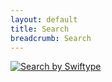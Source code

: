 ```yaml
---
layout: default
title: Search
breadcrumb: Search
---
```

<div class="row-fluid">
 <div class="span9">
  <div id="st-results-container"></div>
 </div>
 <div class="span3">
  <a href="http://swiftype.com?ref=pb">
   <img src="http://swiftype.com/assets/media/swiftype-logo-lightbg-large.png" alt="Search by Swiftype" />
  </a>
 </div>
</div>
<script type='text/javascript' src="/lib/hogan/js/hogan-2.0.0.js"></script>
<script type="text/javascript">
  {% raw %}
  var resultTemplate = Hogan.compile('<div class="st-result"><h4 class="title"><a href="{{url}}" class="st-search-result-link">{{title}}</a></h4><h6>{{url}}</h6><div class="st-metadata"><span class="st-snippet">{{{highlight.body}}}</span></div></div>');
  {% endraw %}
  var renderPagination = function (ctx, resultInfo) {
    var currentPage = resultInfo['page'].current_page, totalPages = resultInfo['page'].num_pages;
    $(renderPaginationForType('page', currentPage, totalPages)).appendTo(ctx.resultContainer);
  };

  var renderPaginationForType = function (type, currentPage, totalPages) {
    var pages = '<div class="st-page pagination"><ul>', previousPage, nextPage;

    if (currentPage == 1) {
      pages += '<li class="disabled"><span><i class="icon-double-angle-left"></i></span></li>';
      pages += '<li class="disabled"><span><i class="icon-angle-left"></i></span></li>';
    } else {
      pages += '<li><a href="#" class="st-prev" data-hash="true" data-page="1"><i class="icon-double-angle-left"></i></a></li>';
      previousPage = currentPage - 1;
      if (previousPage > 0) {
        pages += '<li><a href="#" class="st-prev" data-hash="true" data-page="' + previousPage + '"><i class="icon-angle-left"></i></a></li>';
      }
    }

    var s_range = currentPage - 3;
    var e_range = currentPage + 3;
    if (s_range < 1) {
      e_range += (1 - s_range);
      if (e_range > totalPages) e_range = totalPages;
      s_range = 1;
    }
    if (e_range > totalPages) {
      s_range -= (e_range - totalPages);
      if (s_range < 1) s_range = 1;
      e_range = totalPages;
    }

    if (s_range > 1) {
      pages += '<li class="disabled"><span>...</span></li>';
    }
    for (i=s_range; i <= e_range; i++) {
      if (i == currentPage) {
        pages += '<li class="active"><span>'+i+'</span></li>';
      } else {
        pages += '<li><a href="#" class="st-prev" data-hash="true" data-page="'+i+'">'+i+'</a></li>';
      }
    }
    if (e_range < totalPages) {
      pages += '<li class="disabled"><span>...</span></li>';
    }

    if (currentPage == totalPages) {
      pages += '<li class="disabled"><span><i class="icon-angle-right"></i></span></li>';
      pages += '<li class="disabled"><span><i class="icon-double-angle-right"></i></span></li>';
    } else {
      if (currentPage < totalPages) {
        nextPage = currentPage + 1;
        pages += '<li><a href="#" class="st-next" data-hash="true" data-page="' + nextPage + '"><i class="icon-angle-right"></i></a></li>';
      }
      pages += '<li><a href="#" class="st-next" data-hash="true" data-page="' + totalPages + '"><i class="icon-double-angle-right"></i></a></li>';
    }
    pages += '</ul></div>';
    return pages;
  };

  var customResultsRenderer = function(ctx, data) {
    var $resultContainer = ctx.resultContainer,
      config = ctx.config;
  
    $resultContainer.html('');

    renderPagination(ctx, data.info);
  
    $.each(data.records['page'], function (idx, item) {
      ctx.registerResult($(resultTemplate.render(item)).appendTo($resultContainer), item);
    });
  };

  $('#st-search-input').swiftypeSearch({
    resultContainingElement: '#st-results-container',
    engineKey: 'ybEhsDqz2mEFrMtBHiwB',
    renderResultsFunction: customResultsRenderer,
    searchFields: {'page': ['url','title','body']}
  });
</script>
